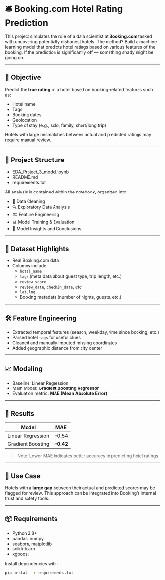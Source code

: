 # 🛎️ Booking.com Hotel Rating Prediction

This project simulates the role of a data scientist at **Booking.com** tasked with uncovering potentially dishonest hotels. The method? Build a machine learning model that predicts hotel ratings based on various features of the booking. If the prediction is significantly off — something shady might be going on.

---

## 🎯 Objective

Predict the **true rating** of a hotel based on booking-related features such as:
- Hotel name
- Tags
- Booking dates
- Geolocation
- Type of stay (e.g., solo, family, short/long trip)

Hotels with large mismatches between actual and predicted ratings may require manual review.

---

## 📁 Project Structure
* EDA_Project_3_model.ipynb
* README.md
* requirements.txt

All analysis is contained within the notebook, organized into:
- 🧹 Data Cleaning
- 🔍 Exploratory Data Analysis
- 🏗️ Feature Engineering
- 📊 Model Training & Evaluation
- 🧠 Model Insights and Conclusions

---

## 🧰 Dataset Highlights

- Real Booking.com data
- Columns include:
  - `hotel_name`
  - `tags` (meta data about guest type, trip length, etc.)
  - `review_score`
  - `review_date`, `checkin_date`, etc.
  - `lat`, `lng`
  - Booking metadata (number of nights, guests, etc.)

---

## 🛠️ Feature Engineering

- Extracted temporal features (season, weekday, time since booking, etc.)
- Parsed hotel `tags` for useful clues
- Cleaned and manually imputed missing coordinates
- Added geographic distance from city center

---

## 📈 Modeling

- Baseline: Linear Regression
- Main Model: **Gradient Boosting Regressor**
- Evaluation metric: **MAE (Mean Absolute Error)**

---

## 🏁 Results

| Model                    | MAE     |
|--------------------------|---------|
| Linear Regression        | ~0.54   |
| Gradient Boosting        | **~0.42** |

> Note: Lower MAE indicates better accuracy in predicting hotel ratings.

---

## 🔎 Use Case

Hotels with a **large gap** between their actual and predicted scores may be flagged for review. This approach can be integrated into Booking’s internal trust and safety tools.

---

## 📦 Requirements

- Python 3.8+
- pandas, numpy
- seaborn, matplotlib
- scikit-learn
- xgboost

Install dependencies with:

```bash
pip install -r requirements.txt
